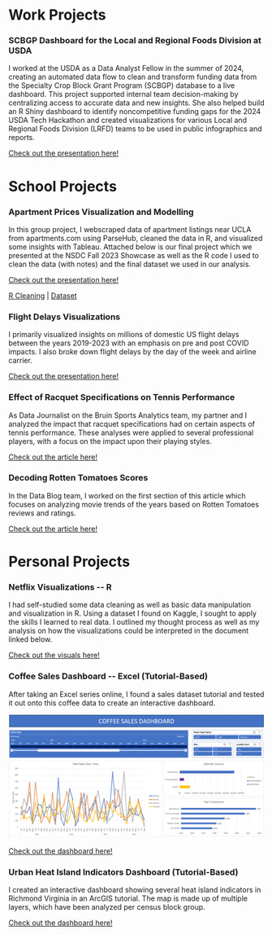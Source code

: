 # Work Projects

### SCBGP Dashboard for the Local and Regional Foods Division at USDA

I worked at the USDA as a Data Analyst Fellow in the summer of 2024, creating an automated data flow to clean and transform funding data from the Specialty Crop Block Grant Program (SCBGP) database to a live dashboard. This project supported internal team decision-making by centralizing access to accurate data and new insights. She also helped build an R Shiny dashboard to identify noncompetitive funding gaps for the 2024 USDA Tech Hackathon and created visualizations for various Local and Regional Foods Division (LRFD) teams to be used in public infographics and reports.

[Check out the presentation here!](https://github.com/codingitforward/fellowship2024/blob/main/Stella_Koh.pdf)


# School Projects

### Apartment Prices Visualization and Modelling

In this group project, I webscraped data of apartment listings near UCLA from apartments.com using ParseHub, cleaned the data in R, and visualized some insights with Tableau. 
Attached below is our final project which we presented at the NSDC Fall 2023 Showcase as well as the R code I used to clean the data (with notes) and the final dataset we used in our analysis.

[Check out the presentation here!](https://github.com/stel-ls/sk_portfolio/blob/cff86a2a6fc7f24187f9547bb8d3b20127c29f1b/NSDC%20Project/Bruin%20Apartment%20Finder%20Presentation.pdf)

[R Cleaning](https://github.com/stel-ls/sk_portfolio/blob/fc90d6f4c8ab537141b47ab96bd419e36fa577b3/NSDC%20Project/Data%20Cleaning.R) | [Dataset](https://github.com/stel-ls/sk_portfolio/blob/30269d33befa5da10762483432903371d1729e59/NSDC%20Project/Apartment%20Dataset.tsv)

### Flight Delays Visualizations

I primarily visualized insights on millions of domestic US flight delays between the years 2019-2023 with an emphasis on pre and post COVID impacts. I also broke down flight delays by the day of the week and airline carrier.

[Check out the presentation here!](https://github.com/stel-ls/sk_portfolio/blob/1e6c1c8f623ceebdac36950f8ea8e0033b6dcb9b/NSDC%20Project/Revised%20W24%20-%20NSDC%20Presentation.pdf)

### Effect of Racquet Specifications on Tennis Performance

As Data Journalist on the Bruin Sports Analytics team, my partner and I analyzed the impact that racquet specifications had on certain aspects of tennis performance. These analyses were applied to several professional players, with a focus on the impact upon their playing styles.

[Check out the article here!](https://www.bruinsportsanalytics.com/post/raquet-specifications)

### Decoding Rotten Tomatoes Scores

In the Data Blog team, I worked on the first section of this article which focuses on analyzing movie trends of the years based on Rotten Tomatoes reviews and ratings.

[Check out the article here!](https://ucladatares.medium.com/decoding-rotten-tomatoes-scores-f4c58b0886c3)


# Personal Projects

### Netflix Visualizations -- R 

I had self-studied some data cleaning as well as basic data manipulation and visualization in R. Using a dataset I found on Kaggle, I sought to apply the skills I learned to real data. I outlined my thought process as well as my analysis on how the visualizations could be interpreted in the document linked below.

[Check out the visuals here!](http://rpubs.com/stel-ls/1101790)

### Coffee Sales Dashboard -- Excel (Tutorial-Based)

After taking an Excel series online, I found a sales dataset tutorial and tested it out onto this coffee data to create an interactive dashboard.

![image](https://github.com/stel-ls/sk_portfolio/blob/main/Coffee%20Sales/Interactive%20Dashboard%201%20-%20QuickView.png)

[Check out the dashboard here!](https://github.com/stel-ls/sk_portfolio/blob/45eb5570816b5140cf39cb6165c0b80549f7f67b/Coffee%20Sales/Interactive%20Dashboard%201%20-%20Coffee%20Orders.xlsx)


### Urban Heat Island Indicators Dashboard (Tutorial-Based)

I created an interactive dashboard showing several heat island indicators in Richmond Virginia in an ArcGIS tutorial. The map is made up of multiple layers, which have been analyzed per census block group.

[Check out the dashboard here!](https://www.arcgis.com/apps/dashboards/73ea38af36d2468c97bc3293d7b21698)

